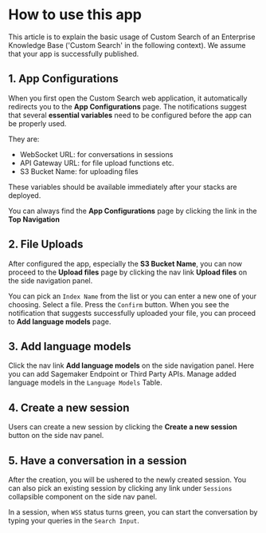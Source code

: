 # How to use this app

This article is to explain the basic usage of Custom Search of an Enterprise Knowledge Base ('Custom Search' in the following context). We assume that your app is successfully published.

## 1. App Configurations

When you first open the Custom Search web application, it automatically redirects you to the **App Configurations** page. The notifications suggest that several **essential variables** need to be configured before the app can be properly used.

They are:

- WebSocket URL: for conversations in sessions
- API Gateway URL: for file upload functions etc.
- S3 Bucket Name: for uploading files

These variables should be available immediately after your stacks are deployed.

You can always find the **App Configurations** page by clicking the link in the **Top Navigation**

## 2. File Uploads

After configured the app, especially the **S3 Bucket Name**, you can now proceed to the **Upload files** page by clicking the nav link **Upload files** on the side navigation panel.

You can pick an `Index Name` from the list or you can enter a new one of your choosing. Select a file. Press the `Confirm` button. When you see the notification that suggests successfully uploaded your file, you can proceed to **Add language models** page.

## 3. Add language models

Click the nav link **Add language models** on the side navigation panel. Here you can add Sagemaker Endpoint or Third Party APIs. Manage added language models in the `Language Models` Table.

## 4. Create a new session

Users can create a new session by clicking the **Create a new session** button on the side nav panel.

## 5. Have a conversation in a session

After the creation, you will be ushered to the newly created session. You can also pick an existing session by clicking any link under `Sessions` collapsible component on the side nav panel.

In a session, when `WSS` status turns green, you can start the conversation by typing your queries in the `Search Input`.
